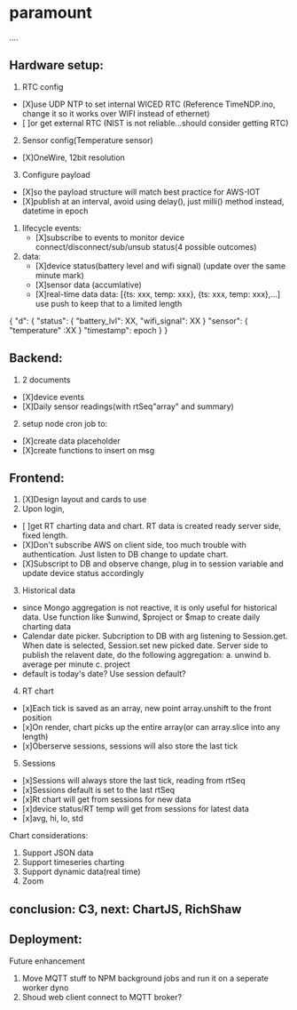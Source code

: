 # paramount
....
## Hardware setup:
1. RTC config
  - [X]use UDP NTP to set internal WICED RTC (Reference TimeNDP.ino, change it so it works over WIFI instead of ethernet)
  - [ ]or get external RTC (NIST is not reliable...should consider getting RTC)
2. Sensor config(Temperature sensor)
  - [X]OneWire, 12bit resolution
3. Configure payload
  - [X]so the payload structure will match best practice for AWS-IOT
  - [X]publish at an interval, avoid using delay(), just milli() method instead, datetime in epoch
  
1. lifecycle events:
    - [X]subscribe to events to monitor device connect/disconnect/sub/unsub status(4 possible outcomes)
2. data:
    - [X]device status(battery level and wifi signal) (update over the same minute mark)
    - [X]sensor data (accumlative)
    - [X]real-time data 
    data: [{ts: xxx, temp: xxx}, {ts: xxx, temp: xxx},...]
    use push to keep that to a limited length
    
  {
    "d": {
        "status": {
            "battery_lvl": XX,
            "wifi_signal": XX
        }
        "sensor": {
            "temperature" :XX
        }
        "timestamp": epoch
    }
}
  
## Backend:
1. 2 documents
  - [X]device events
  - [X]Daily sensor readings(with rtSeq"array" and summary)
2. setup node cron job to:
  - [X]create data placeholder
  - [X]create functions to insert on msg

## Frontend:
1. [X]Design layout and cards to use
2. Upon login, 
  - [ ]get RT charting data and chart.  RT data is created ready server side, fixed length.
  - [X]Don't subscribe AWS on client side, too much trouble with authentication.  Just listen to DB change to update chart.
  - [X]Subscript to DB and observe change, plug in to session variable and update device status accordingly
3. Historical data
  - since Mongo aggregation is not reactive, it is only useful for historical data.  Use function like $unwind, $project or $map to create daily charting data
  - Calendar date picker.  Subcription to DB with arg listening to Session.get.  When date is selected, Session.set new picked date.  Server side to publish the relavent date, do the following aggregation:
  a. unwind
  b. average per minute
  c. project
  - default is today's date? Use session default?
4. RT chart
  - [x]Each tick is saved as an array, new point array.unshift to the front position
  - [x]On render, chart picks up the entire array(or can array.slice into any length)
  - [x]Oberserve sessions, sessions will also store the last tick

5. Sessions
  - [x]Sessions will always store the last tick, reading from rtSeq
  - [x]Sessions default is set to the last rtSeq
  - [x]Rt chart will get from sessions for new data
  - [x]device status/RT temp will get from sessions for latest data
  - [x]avg, hi, lo, std

Chart considerations:
1. Support JSON data
2. Support timeseries charting
3. Support dynamic data(real time)
4. Zoom
## conclusion: C3, next: ChartJS, RichShaw

## Deployment:
Future enhancement
1. Move MQTT stuff to NPM background jobs and run it on a seperate worker dyno
2. Shoud web client connect to MQTT broker? 
